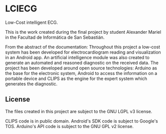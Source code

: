 LCIECG
=========

Low-Cost intelligent ECG.

This is the work created during the final project by student Alexander Mariel in the Facultad de Informática de San Sebastián.

From the abstract of the documentation:
Throughout this project a low-cost system has been developed for electrocardiogram reading and visualization in an Android app. An artificial intelligence module was also created to generate an automated and reasoned diagnostic on the received data. The project has been developed around open source technologies: Arduino as the base for the electronic system, Android to access the information on a portable device and CLIPS as the engine for the expert system which generates the diagnostic.

License
-------
The files created in this project are subject to the GNU LGPL v3 license.

CLIPS code is in public domain.
Android's SDK code is subject to Google's TOS.
Arduino's API code is subject to the GNU GPL v2 license.
